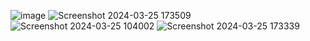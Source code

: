 ![image](https://github.com/user-attachments/assets/6ad4f0e8-293e-44d0-a02b-01ee30b76416)
![Screenshot 2024-03-25 173509](https://github.com/user-attachments/assets/18760bbc-6ce0-4436-98a5-23ddaadcbabb)
![Screenshot 2024-03-25 104002](https://github.com/user-attachments/assets/ad2e35eb-05a3-4cb6-9168-52b873d3b95e)
![Screenshot 2024-03-25 173339](https://github.com/user-attachments/assets/4139ed24-9709-4e2d-9a0b-83452116879d)




